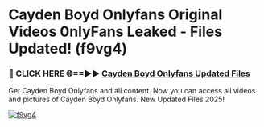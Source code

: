 # Cayden Boyd Onlyfans Original Videos 0nlyFans Leaked - Files Updated! (f9vg4)

<h3>🔴 CLICK HERE 🌐==►► <a href="https://tinyurl.com/3hn5wdd3" rel="nofollow">Cayden Boyd Onlyfans Updated Files</a></h3>

Get Cayden Boyd Onlyfans and all content. Now you can access all videos and pictures of Cayden Boyd Onlyfans. New Updated Files 2025!

[![f9vg4](https://i.imgur.com/4HnBqBT.gif)](https://tinyurl.com/3hn5wdd3)
